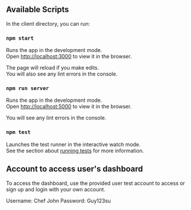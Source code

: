 ## Available Scripts

In the client directory, you can run:

### `npm start`

Runs the app in the development mode.<br />
Open [http://localhost:3000](http://localhost:3000) to view it in the browser.

The page will reload if you make edits.<br />
You will also see any lint errors in the console.

### `npm run server`

Runs the app in the development mode.<br />
Open [http://localhost:5000](http://localhost:5000) to view it in the browser.

You will see any lint errors in the console.

### `npm test`

Launches the test runner in the interactive watch mode.<br />
See the section about [running tests](https://facebook.github.io/create-react-app/docs/running-tests) for more information.

## Account to access user's dashboard

To access the dashboard, use the provided user test account to access or sign up and login with your own account.

Username: Chef John
Password: Guy123su
